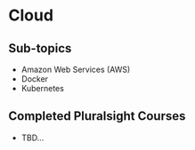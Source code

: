 # Cloud

## Sub-topics

- Amazon Web Services (AWS)
- Docker
- Kubernetes

## Completed Pluralsight Courses

- TBD...
